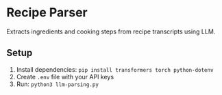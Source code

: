 # Recipe Parser

Extracts ingredients and cooking steps from recipe transcripts using LLM.

## Setup
1. Install dependencies: `pip install transformers torch python-dotenv`
2. Create `.env` file with your API keys
3. Run: `python3 llm-parsing.py`